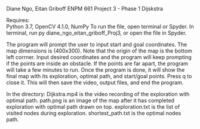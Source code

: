 Diane Ngo, Eitan Griboff
ENPM 661 Project 3 - Phase 1
Dijskstra

Requires:  
Python 3.7, OpenCV 4.1.0, NumPy
To run the file, open terminal or Spyder.
In terminal, run py diane_ngo_eitan_griboff_Proj3, or open the file in Spyder.

The program will prompt the user to input start and goal coordinates. The map dimensions is (400x300).
Note that the origin of the map is the bottom left corrner.
Input desired coordinates and the program will keep prompting if the points are inside  an obstacle.
If the points are far apart, the program will take a few minutes to run.
Once the program is done, it will show the final map with its exploration, optimal path, and start/goal points.
Press q to close it. This will then save the video, output files, and end the program.

In the directory:
Dijkstra.mp4        is the video recording of the exploration with optimal path.
path.png            is an image of the map after it has completed exploration with optimal path drawn on top.
exploration.txt     is the list of visited nodes during exploration.
shortest_path.txt   is the optimal nodes path.
